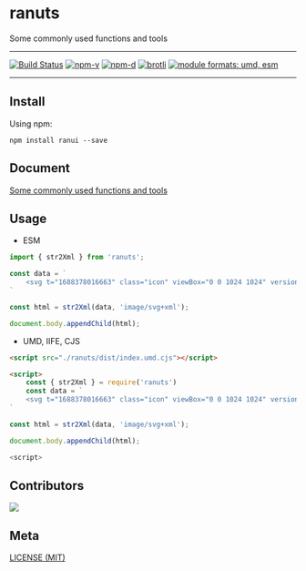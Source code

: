 # ranuts

Some commonly used functions and tools

---

<a href="https://github.com/chaxus/ran"><img src="https://img.shields.io/github/actions/workflow/status/chaxus/ran/ci.yml" alt="Build Status"></a>
<a href="https://github.com/chaxus/ran"><img src="https://img.shields.io/npm/v/ranuts.svg" alt="npm-v"></a>
<a href="https://github.com/chaxus/ran"><img src="https://img.shields.io/npm/dt/ranuts.svg" alt="npm-d"></a>
<a href="https://github.com/chaxus/ran"><img src="https://img.badgesize.io/https:/unpkg.com/ranuts/dist/index.umd.cjs?label=brotli&compression=brotli" alt="brotli"></a>
<a href="https://github.com/chaxus/ran"><img src="https://img.shields.io/badge/module%20formats-umd%2C%20esm-green.svg" alt="module formats: umd, esm"></a>

---


## Install

Using npm:

```console
npm install ranui --save
```

## Document

[Some commonly used functions and tools](https://chaxus.github.io/ran/src/ranuts/utils/)



## Usage

- ESM

```js
import { str2Xml } from 'ranuts';

const data = `
    <svg t="1688378016663" class="icon" viewBox="0 0 1024 1024" version="1.1" xmlns="http://www.w3.org/2000/svg" p-id="2608" width="128" height="128"><path d="M568 515.008l254.016-255.008q12-11.008 12-27.488t-11.488-28-28-11.488-27.488 12l-255.008 254.016-255.008-254.016q-11.008-12-27.488-12t-28 11.488-11.488 28 12 27.488l254.016 255.008-254.016 255.008q-12 11.008-12 27.488t11.488 28 28 11.488 27.488-12l255.008-255.008 255.008 255.008q11.008 12 27.488 12t28-11.488 11.488-28-12-27.488z" p-id="2609" ></path></svg>
`

const html = str2Xml(data, 'image/svg+xml');

document.body.appendChild(html);
```

- UMD, IIFE, CJS

```html
<script src="./ranuts/dist/index.umd.cjs"></script>

<script>
    const { str2Xml } = require('ranuts')
    const data = `
    <svg t="1688378016663" class="icon" viewBox="0 0 1024 1024" version="1.1" xmlns="http://www.w3.org/2000/svg" p-id="2608" width="128" height="128"><path d="M568 515.008l254.016-255.008q12-11.008 12-27.488t-11.488-28-28-11.488-27.488 12l-255.008 254.016-255.008-254.016q-11.008-12-27.488-12t-28 11.488-11.488 28 12 27.488l254.016 255.008-254.016 255.008q-12 11.008-12 27.488t11.488 28 28 11.488 27.488-12l255.008-255.008 255.008 255.008q11.008 12 27.488 12t28-11.488 11.488-28-12-27.488z" p-id="2609" ></path></svg>
`

const html = str2Xml(data, 'image/svg+xml');

document.body.appendChild(html);

<script>
```

## Contributors

<a href="https://github.com/chaxus/ran/graphs/contributors">
  <img src="https://contrib.rocks/image?repo=chaxus/ran" />
</a>

## Meta

[LICENSE (MIT)](/LICENSE)